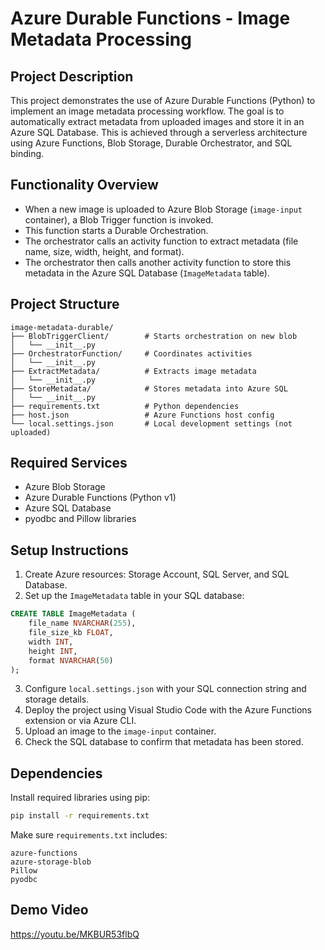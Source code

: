 # Azure Durable Functions - Image Metadata Processing

## Project Description

This project demonstrates the use of Azure Durable Functions (Python) to implement an image metadata processing workflow. The goal is to automatically extract metadata from uploaded images and store it in an Azure SQL Database. This is achieved through a serverless architecture using Azure Functions, Blob Storage, Durable Orchestrator, and SQL binding.

## Functionality Overview

- When a new image is uploaded to Azure Blob Storage (`image-input` container), a Blob Trigger function is invoked.
- This function starts a Durable Orchestration.
- The orchestrator calls an activity function to extract metadata (file name, size, width, height, and format).
- The orchestrator then calls another activity function to store this metadata in the Azure SQL Database (`ImageMetadata` table).

## Project Structure

```
image-metadata-durable/
├── BlobTriggerClient/        # Starts orchestration on new blob
│   └── __init__.py
├── OrchestratorFunction/     # Coordinates activities
│   └── __init__.py
├── ExtractMetadata/          # Extracts image metadata
│   └── __init__.py
├── StoreMetadata/            # Stores metadata into Azure SQL
│   └── __init__.py
├── requirements.txt          # Python dependencies
├── host.json                 # Azure Functions host config
└── local.settings.json       # Local development settings (not uploaded)
```

## Required Services

- Azure Blob Storage
- Azure Durable Functions (Python v1)
- Azure SQL Database
- pyodbc and Pillow libraries

## Setup Instructions

1. Create Azure resources: Storage Account, SQL Server, and SQL Database.
2. Set up the `ImageMetadata` table in your SQL database:

```sql
CREATE TABLE ImageMetadata (
    file_name NVARCHAR(255),
    file_size_kb FLOAT,
    width INT,
    height INT,
    format NVARCHAR(50)
);
```

3. Configure `local.settings.json` with your SQL connection string and storage details.
4. Deploy the project using Visual Studio Code with the Azure Functions extension or via Azure CLI.
5. Upload an image to the `image-input` container.
6. Check the SQL database to confirm that metadata has been stored.

## Dependencies

Install required libraries using pip:

```bash
pip install -r requirements.txt
```

Make sure `requirements.txt` includes:

```
azure-functions
azure-storage-blob
Pillow
pyodbc
```

## Demo Video
https://youtu.be/MKBUR53flbQ
